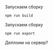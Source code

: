 Запускаем сборку

```bash
npm run build
```

Запускаем сборку

```bash
npm run export
```

Деплоим на сервер?